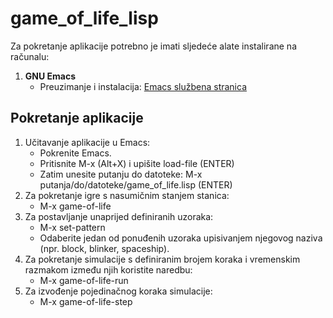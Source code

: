 # game_of_life_lisp
Za pokretanje aplikacije potrebno je imati sljedeće alate instalirane na računalu:

1. **GNU Emacs**  
   - Preuzimanje i instalacija: [Emacs službena stranica](https://www.gnu.org/software/emacs/)  

## Pokretanje aplikacije
1. Učitavanje aplikacije u Emacs:
   - Pokrenite Emacs.
   - Pritisnite M-x (Alt+X) i upišite load-file (ENTER)
   - Zatim unesite putanju do datoteke: M-x putanja/do/datoteke/game_of_life.lisp (ENTER)
3. Za pokretanje igre s nasumičnim stanjem stanica:
   - M-x game-of-life
4. Za postavljanje unaprijed definiranih uzoraka:
   - M-x set-pattern
   - Odaberite jedan od ponuđenih uzoraka upisivanjem njegovog naziva (npr. block, blinker, spaceship).
5. Za pokretanje simulacije s definiranim brojem koraka i vremenskim razmakom između njih koristite naredbu:
   - M-x game-of-life-run
6. Za izvođenje pojedinačnog koraka simulacije:
   - M-x game-of-life-step

